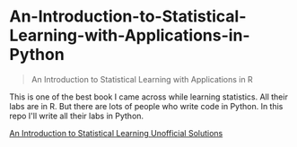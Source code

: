 # An-Introduction-to-Statistical-Learning-with-Applications-in-Python

> An Introduction to Statistical Learning with Applications in R

This is one of the best book I came across while learning statistics. All their labs are in R. But there are lots of people who write code in Python. In this repo I'll write all their labs in Python.

[An Introduction to Statistical Learning Unofficial Solutions
](https://blog.princehonest.com/stat-learning/)
